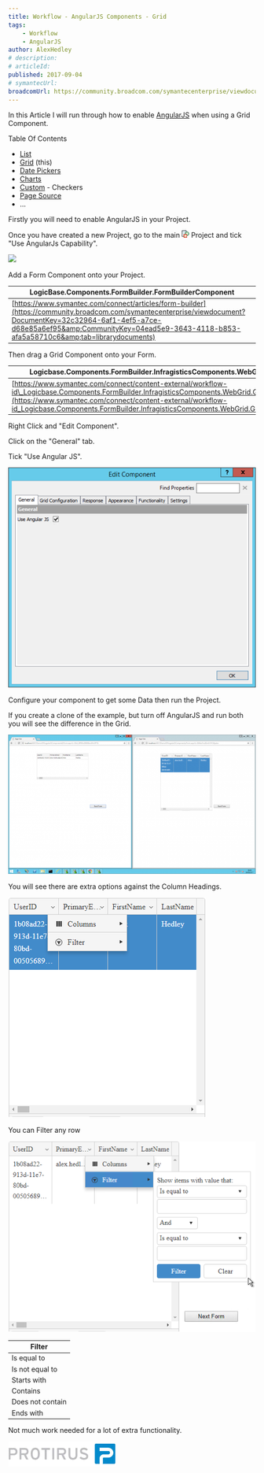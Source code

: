 ```yaml
---
title: Workflow - AngularJS Components - Grid
tags:
    - Workflow
    - AngularJS
author: AlexHedley
# description: 
# articleId: 
published: 2017-09-04
# symantecUrl:
broadcomUrl: https://community.broadcom.com/symantecenterprise/viewdocument/workflow-angularjs-components-g?CommunityKey=04ead5e9-3643-4118-b853-afa5a58710c6&tab=librarydocuments
---
```


In this Article I will run through how to enable [AngularJS](https://angular.io/) when using a Grid Component.

Table Of Contents
  
- [List](https://community.broadcom.com/symantecenterprise/viewdocument?DocumentKey=3baf8485-eabd-43ff-8cc0-767906273a44&amp;CommunityKey=04ead5e9-3643-4118-b853-afa5a58710c6&amp;tab=librarydocuments)
- [Grid](https://community.broadcom.com/symantecenterprise/viewdocument?DocumentKey=a05d59e4-87ed-45b5-abd4-574974d05185&amp;CommunityKey=04ead5e9-3643-4118-b853-afa5a58710c6&amp;tab=librarydocuments) (this)
- [Date Pickers](https://community.broadcom.com/symantecenterprise/viewdocument?DocumentKey=a06bd03c-3430-482a-bdaf-0ff9aff23c8e&amp;CommunityKey=04ead5e9-3643-4118-b853-afa5a58710c6&amp;tab=librarydocuments)
- [Charts](https://community.broadcom.com/symantecenterprise/viewdocument?DocumentKey=fac5c517-6ba6-4cbe-8aad-dd2b2beff237&amp;CommunityKey=04ead5e9-3643-4118-b853-afa5a58710c6&amp;tab=librarydocuments)
- [Custom](https://community.broadcom.com/symantecenterprise/viewdocument?DocumentKey=062791d7-60fd-4702-9ac5-1bcdf0f2dfc4&amp;CommunityKey=04ead5e9-3643-4118-b853-afa5a58710c6&amp;tab=librarydocuments) - Checkers
- [Page Source](https://community.broadcom.com/symantecenterprise/viewdocument?DocumentKey=3607359c-2ba3-4491-acfd-a29c88639fcd&amp;CommunityKey=04ead5e9-3643-4118-b853-afa5a58710c6&amp;tab=librarydocuments)
- ...

Firstly you will need to enable AngularJS in your Project.
  
Once you have created a new Project, go to the main ![Project](images\Project.png) Project and tick "Use AngularJs Capability".
  
![](images\article-3706911-files_AngularJS+-+Project+-+Use+AngularJS+Capability.png)
  
Add a Form Component onto your Project.

| LogicBase.Components.FormBuilder.FormBuilderComponent |
| --- |
| [https://www.symantec.com/connect/articles/form-builder](https://community.broadcom.com/symantecenterprise/viewdocument?DocumentKey=32c32964-6af1-4ef5-a7ce-d68e85a6ef95&amp;CommunityKey=04ead5e9-3643-4118-b853-afa5a58710c6&amp;tab=librarydocuments) |

Then drag a Grid Component onto your Form.

| Logicbase.Components.FormBuilder.InfragisticsComponents.WebGrid.GridComponent |
| --- |
| [https://www.symantec.com/connect/content-external/workflow-id\_Logicbase.Components.FormBuilder.InfragisticsComponents.WebGrid.GridComponent/workflow](https://www.symantec.com/connect/content-external/workflow-id_Logicbase.Components.FormBuilder.InfragisticsComponents.WebGrid.GridComponent/workflow) |

Right Click and "Edit Component".
  
Click on the "General" tab.
  
Tick "Use Angular JS".
  
![AngularJS - Component - Edit - Use AngularJS](images\AngularJS-Component-Edit-UseAngularJS.png)
  
Configure your component to get some Data then run the Project.

If you create a clone of the example, but turn off AngularJS and run both you will see the difference in the Grid.
  
![AngularJS - Grid Comparison](images\AngularJS-GridComparison.png)
  
You will see there are extra options against the Column Headings.
  
![AngularJS - Grid - Dropdown Options](images\AngularJS-Grid-DropdownOptions.png)
  
You can Filter any row
  
![AngularJS - Grid - Dropdown Options - Filter](images\AngularJS-Grid-DropdownOptions-Filter.png)

| Filter |
| --- |
| Is equal to |
| Is not equal to |
| Starts with |
| Contains |
| Does not contain |
| Ends with |

Not much work needed for a lot of extra functionality.

[![Protirus](images\Protirus.png)](https://www.protirus.com)

